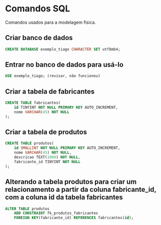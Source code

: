 # Comandos SQL

Comandos usados para a modelagem física.

## Criar banco de dados

```sql
CREATE DATABASE exemplo_tiago CHARACTER SET utf8mb4;
```

## Entrar no banco de dados para usá-lo

```sql
USE exemplo_tiago; (revisar, não funcionou)
```

## Criar a tabela de fabricantes

```sql
CREATE TABLE fabricantes(
    id TINYINT NOT NULL PRIMARY KEY AUTO_INCREMENT,
    nome VARCHAR(45) NOT NULL
);
```

## Criar a tabela de produtos

```sql
CREATE TABLE produtos(
    id SMALLINT NOT NULL PRIMARY KEY AUTO_INCREMENT,
    nome VARCHAR(45) NOT NULL,
    descricao TEXT(1000) NOT NULL,
    fabricante_id TINYINT NOT NULL
);
```

## Alterando a tabela produtos para criar um relacionamento a partir da coluna fabricante_id, com a coluna id da tabela fabricantes

```sql
ALTER TABLE produtos
    ADD CONSTRAINT fk_produtos_fabricantes
    FOREIGN KEY(fabricante_id) REFERENCES fabricantes(id);
```


